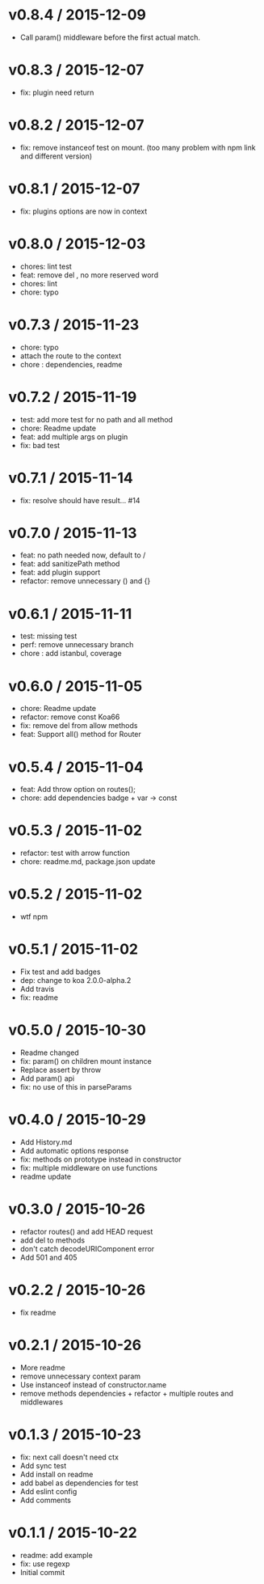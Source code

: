 
v0.8.4 / 2015-12-09
===================

  * Call param() middleware before the first actual match.

v0.8.3 / 2015-12-07
===================

  * fix: plugin need return

v0.8.2 / 2015-12-07
===================

  * fix: remove instanceof test on mount. (too many problem with npm link and different version)

v0.8.1 / 2015-12-07
===================

  * fix: plugins options are now in context

v0.8.0 / 2015-12-03
===================

  * chores: lint test
  * feat: remove del , no more reserved word
  * chores: lint
  * chore: typo

v0.7.3 / 2015-11-23
===================

  * chore: typo
  * attach the route to the context
  * chore : dependencies, readme

v0.7.2 / 2015-11-19
===================

  * test: add more test for no path and all method
  * chore: Readme update
  * feat: add multiple args on plugin
  * fix: bad test

v0.7.1 / 2015-11-14
===================

  * fix: resolve should have result...  #14

v0.7.0 / 2015-11-13
===================

  * feat: no path needed now, default to /
  * feat: add sanitizePath method
  * feat: add plugin support
  * refactor: remove unnecessary () and {}

v0.6.1 / 2015-11-11
===================

  * test: missing test
  * perf: remove unnecessary branch
  * chore : add istanbul, coverage

v0.6.0 / 2015-11-05
===================

  * chore: Readme update
  * refactor: remove const Koa66
  * fix: remove del from allow methods
  * feat: Support all() method for Router

v0.5.4 / 2015-11-04
===================

  * feat: Add throw option on routes();
  * chore: add dependencies badge + var -> const

v0.5.3 / 2015-11-02
===================

  * refactor: test with arrow function
  * chore: readme.md, package.json update

v0.5.2 / 2015-11-02
===================
  * wtf npm

v0.5.1 / 2015-11-02
===================

  * Fix test and add badges
  * dep: change to koa 2.0.0-alpha.2
  * Add travis
  * fix: readme

v0.5.0 / 2015-10-30
===================

  * Readme changed
  * fix: param() on children mount instance
  * Replace assert by throw
  * Add param() api
  * fix: no use of this in parseParams

v0.4.0 / 2015-10-29
===================

  * Add History.md
  * Add automatic options response
  * fix: methods on prototype instead in constructor
  * fix: multiple middleware on use functions
  * readme update

v0.3.0 / 2015-10-26
===================

  * refactor routes() and add HEAD request
  * add del to methods
  * don't catch decodeURIComponent error
  * Add 501 and 405

v0.2.2 / 2015-10-26
===================

  * fix readme

v0.2.1 / 2015-10-26
===================

  * More readme
  * remove unnecessary context param
  * Use instanceof instead of constructor.name
  * remove methods dependencies + refactor + multiple routes and middlewares

v0.1.3 / 2015-10-23
===================

  * fix: next call doesn't need ctx
  * Add sync test
  * Add install on readme
  * add babel as dependencies for test
  * Add eslint config
  * Add comments

v0.1.1 / 2015-10-22
===================

  * readme: add example
  * fix: use regexp
  * Initial commit

